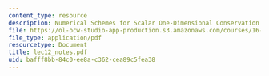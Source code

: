 ```yaml
---
content_type: resource
description: Numerical Schemes for Scalar One-Dimensional Conservation Laws
file: https://ol-ocw-studio-app-production.s3.amazonaws.com/courses/16-920j-numerical-methods-for-partial-differential-equations-sma-5212-spring-2003/bafff8bb84c0ee8ac362cea89c5fea38_lec12_notes.pdf
file_type: application/pdf
resourcetype: Document
title: lec12_notes.pdf
uid: bafff8bb-84c0-ee8a-c362-cea89c5fea38
---
```

